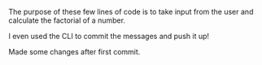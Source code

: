 The purpose of these few lines of code is to take input from the user and calculate the factorial of a number.

I even used the CLI to commit the messages and push it up!

Made some changes after first commit.
